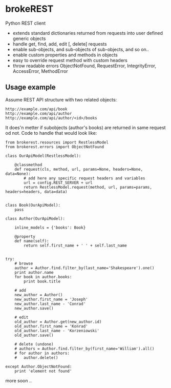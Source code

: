 brokeREST
=========

Python REST client

- extends standard dictionaries returned from requests into user defined generic objects
- handle get, find, add, edit [, delete] requests
- enable sub-objects, and sub-objects of sub-objects, and so on..
- enable custom properties and methods in objects
- easy to override request method with custom headers
- throw readable errors ObjectNotFound, RequestError, IntegrityError, AccessError, MethodError


Usage example
-------------

Assume REST API structure with two related objects:

    http://example.com/api/book
	http://example.com/api/author
	http://example.com/api/author/<id>/books


It does'n metter if subobjects (author's books) are returned in same request od not. Code to handle that would look like:


    from brokerest.resources import RestlessModel
	from brokerest.errors import ObjectNotFound

    class OurApiModel(RestlessModel):
	
    	@classmethod
        def request(cls, method, url, params=None, headers=None, data=None):
			# add here any specific request headers and variables
			url = config.REST_SERVER + url
    		return RestlessModel.request(method, url, params=params, headers=headers, data=data)
			
	
	class Book(OurApiModel):
		pass
		
	class Author(OurApiModel):
		
		inline_models = {'books': Book}
		
		@property
		def name(self):
			return self.first_name + ' ' + self.last_name

	
	try:
		# browse
		author = Author.find.filter_by(last_name='Shakespeare').one()
		print author.name
		for book in author.books:
			print book.title
		
		# add
		new_author = Author()
		new_author.first_name = 'Joseph'
		new_author.last_name - 'Conrad'
		new_author.save()
		
		# edit
		old_author = Author.get(new_author.id)
		old_author.first_name = 'Konrad'
		old_author.last_name - 'Korzeniowski'
		old_author.save()
		
		# delete (undone)
		# authors = Author.find.filter_by(first_name='William').all()
		# for author in authors:
		# 	author.delete()
		
	except Author.ObjectNotFound:
		print 'element not found'
		


more soon ..